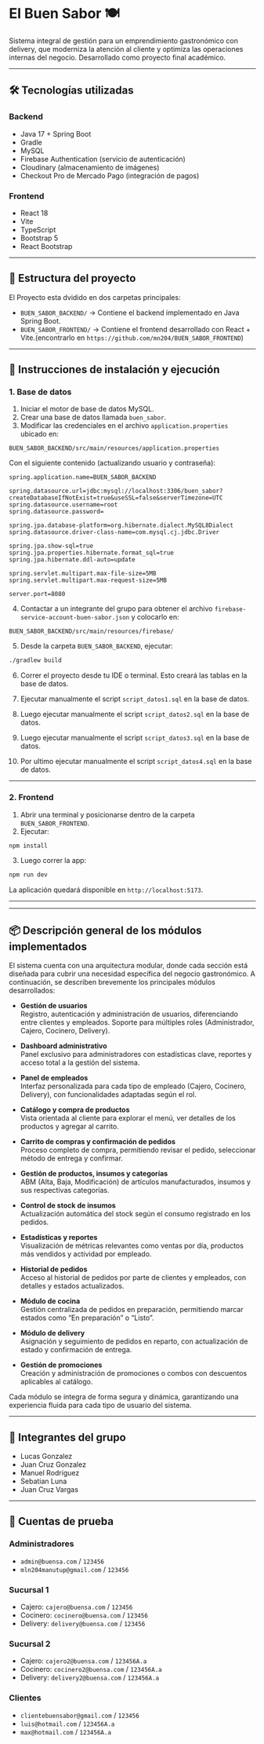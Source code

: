 # El Buen Sabor 🍽️

Sistema integral de gestión para un emprendimiento gastronómico con delivery, que moderniza la atención al cliente y optimiza las operaciones internas del negocio. Desarrollado como proyecto final académico.

---

## 🛠️ Tecnologías utilizadas

### Backend
- Java 17 + Spring Boot
- Gradle
- MySQL
- Firebase Authentication (servicio de autenticación)
- Cloudinary (almacenamiento de imágenes)
- Checkout Pro de Mercado Pago (integración de pagos)

### Frontend
- React 18
- Vite
- TypeScript
- Bootstrap 5
- React Bootstrap

---

## 🧩 Estructura del proyecto

El Proyecto esta dvidido en dos carpetas principales:

- `BUEN_SABOR_BACKEND/` → Contiene el backend implementado en Java Spring Boot.
- `BUEN_SABOR_FRONTEND/` → Contiene el frontend desarrollado con React + Vite.(encontrarlo en `https://github.com/mn204/BUEN_SABOR_FRONTEND`)

---

## 🚀 Instrucciones de instalación y ejecución

### 1. Base de datos

1. Iniciar el motor de base de datos MySQL.
2. Crear una base de datos llamada `buen_sabor`.
3. Modificar las credenciales en el archivo `application.properties` ubicado en:

```
BUEN_SABOR_BACKEND/src/main/resources/application.properties
```

Con el siguiente contenido (actualizando usuario y contraseña):

```properties
spring.application.name=BUEN_SABOR_BACKEND

spring.datasource.url=jdbc:mysql://localhost:3306/buen_sabor?createDatabaseIfNotExist=true&useSSL=false&serverTimezone=UTC
spring.datasource.username=root
spring.datasource.password=

spring.jpa.database-platform=org.hibernate.dialect.MySQL8Dialect
spring.datasource.driver-class-name=com.mysql.cj.jdbc.Driver

spring.jpa.show-sql=true
spring.jpa.properties.hibernate.format_sql=true
spring.jpa.hibernate.ddl-auto=update

spring.servlet.multipart.max-file-size=5MB
spring.servlet.multipart.max-request-size=5MB

server.port=8080
```

4. Contactar a un integrante del grupo para obtener el archivo `firebase-service-account-buen-sabor.json` y colocarlo en:

```
BUEN_SABOR_BACKEND/src/main/resources/firebase/
```

5. Desde la carpeta `BUEN_SABOR_BACKEND`, ejecutar:

```bash
./gradlew build
```

6. Correr el proyecto desde tu IDE o terminal. Esto creará las tablas en la base de datos.

7. Ejecutar manualmente el script `script_datos1.sql` en la base de datos.
8. Luego ejecutar manualmente el script `script_datos2.sql` en la base de datos.
9. Luego ejecutar manualmente el script `script_datos3.sql` en la base de datos.
10. Por ultimo ejecutar manualmente el script `script_datos4.sql` en la base de datos.

---

### 2. Frontend

1. Abrir una terminal y posicionarse dentro de la carpeta `BUEN_SABOR_FRONTEND`.
2. Ejecutar:

```bash
npm install
```

3. Luego correr la app:

```bash
npm run dev
```

La aplicación quedará disponible en `http://localhost:5173`.

---

---

## 📦 Descripción general de los módulos implementados

El sistema cuenta con una arquitectura modular, donde cada sección está diseñada para cubrir una necesidad específica del negocio gastronómico. A continuación, se describen brevemente los principales módulos desarrollados:

- **Gestión de usuarios**  
  Registro, autenticación y administración de usuarios, diferenciando entre clientes y empleados. Soporte para múltiples roles (Administrador, Cajero, Cocinero, Delivery).

- **Dashboard administrativo**  
  Panel exclusivo para administradores con estadísticas clave, reportes y acceso total a la gestión del sistema.

- **Panel de empleados**  
  Interfaz personalizada para cada tipo de empleado (Cajero, Cocinero, Delivery), con funcionalidades adaptadas según el rol.

- **Catálogo y compra de productos**  
  Vista orientada al cliente para explorar el menú, ver detalles de los productos y agregar al carrito.

- **Carrito de compras y confirmación de pedidos**  
  Proceso completo de compra, permitiendo revisar el pedido, seleccionar método de entrega y confirmar.

- **Gestión de productos, insumos y categorías**  
  ABM (Alta, Baja, Modificación) de artículos manufacturados, insumos y sus respectivas categorías.

- **Control de stock de insumos**  
  Actualización automática del stock según el consumo registrado en los pedidos.

- **Estadísticas y reportes**  
  Visualización de métricas relevantes como ventas por día, productos más vendidos y actividad por empleado.

- **Historial de pedidos**  
  Acceso al historial de pedidos por parte de clientes y empleados, con detalles y estados actualizados.

- **Módulo de cocina**  
  Gestión centralizada de pedidos en preparación, permitiendo marcar estados como “En preparación” o “Listo”.

- **Módulo de delivery**  
  Asignación y seguimiento de pedidos en reparto, con actualización de estado y confirmación de entrega.

- **Gestión de promociones**  
  Creación y administración de promociones o combos con descuentos aplicables al catálogo.

Cada módulo se integra de forma segura y dinámica, garantizando una experiencia fluida para cada tipo de usuario del sistema.

---

## 👤 Integrantes del grupo

- Lucas Gonzalez
- Juan Cruz Gonzalez
- Manuel Rodríguez
- Sebatian Luna
- Juan Cruz Vargas

---

## 🧪 Cuentas de prueba

### Administradores
- `admin@buensa.com` / `123456`
- `mln204manutup@gmail.com` / `123456`

### Sucursal 1
- Cajero: `cajero@buensa.com` / `123456`
- Cocinero: `cocinero@buensa.com` / `123456`
- Delivery: `delivery@buensa.com` / `123456`

### Sucursal 2
- Cajero: `cajero2@buensa.com` / `123456A.a`
- Cocinero: `cocinero2@buensa.com` / `123456A.a`
- Delivery: `delivery2@buensa.com` / `123456A.a`

### Clientes
- `clientebuensabor@gmail.com` / `123456`
- `luis@hotmail.com` / `123456A.a`
- `max@hotmail.com` / `123456A.a`
